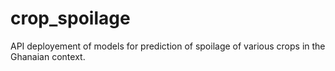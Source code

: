 # crop_spoilage
API deployement of models for prediction of spoilage of various crops in the Ghanaian context.
